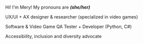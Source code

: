 Hi! I'm Mery! My pronouns are ***(she/her)***

UX/UI + AX designer & researcher (specialized in video games)

Software & Video Game QA Tester + Developer (Python, C#)

Accessibility, inclusion and diversity advocate
